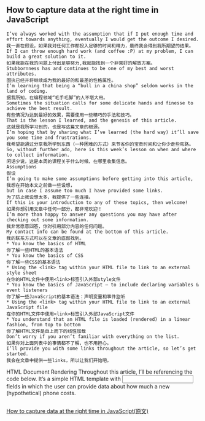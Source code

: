 ## How to capture data at the right time in JavaScript
```text
I’ve always worked with the assumption that if I put enough time and effort towards anything, eventually I would get the outcome I desired. 
我一直在假设，如果我对任何工作都投入足够的时间和精力，最终我会得到我所期望的结果。
If I can throw enough hard work (and coffee :P) at my problem, I can build a great solution to it.
如果我能在我的问题上付出足够努力,我就能找到一个非常好的解放方案。
Stubbornness has and continues to be one of my best and worst attributes. 
固执已经并将继续成为我的最好的和最差的性格属性。
I’m learning that being a “bull in a china shop” seldom works in the land of coding. 
据我所知，在编程领域“毛手毛脚”的人不堪大用。
Sometimes the situation calls for some delicate hands and finesse to achieve the best result.
有些情况为达到最好的效果，需要使用一些精巧的手法和技巧。
That is the lesson I learned, and the genesis of this article.
这就是我所学习到的，也是写这篇文章的根源。
I’m hoping that by sharing what I’ve learned (the hard way) it’ll save you some time and frustrations.
我希望能通过分享我所学到东西（一种困难的方式）来节省你的宝贵时间和让你少走些弯路。 
So, without further ado, here is this week’s lesson on when and where to collect information.
闲话少说，这是本周的课程关于什么时候、在哪里收集信息。
Assumptions
假设
I’m going to make some assumptions before getting into this article, 
我想在开始本文之前做一些设想，
but in case I assume too much I have provided some links. 
为了防止我设想太多，我提供了一些连接。
If this is your introduction to any of these topics, then welcome! 
如果你想引用文章中任何一部分，都非常欢迎！
I’m more than happy to answer any questions you may have after checking out some information. 
我非常愿意回答，你对引用部分内容的任何问题。
My contact info can be found at the bottom of this article.
我的联系方式可以在文章的底部找到。
* You know the basics of HTML
你了解一些HTML的基本语法
* You know the basics of CSS
你了解一些CSS的基本语法
* Using the <link> tag within your HTML file to link to an external style sheet
在你的HTML文件中使用<link>标签引入外部style文件
* You know the basics of JavaScript — to include declaring variables & event listeners
你了解一些JavaScript的基本语法：声明变量和事件监听
* Using the <link> tag within your HTML file to link to an external JavaScript file
在你的HTML文件中使用<link>标签引入外部JavaScript文件
* You understand that an HTML file is loaded (rendered) in a linear fashion, from top to bottom
你了解HTML文件是自上而下的线性加载
Don’t worry if you aren’t familiar with everything on the list. 
如果你对上面列表中的事情都不了解，也不用担心。
I’ll provide you with some links throughout the article, so let’s get started.
我会在文章中提供一些links，所以让我们开始吧。 
```         
HTML Document Rendering
Throughout this article, I’ll be referencing the code below. It’s a simple HTML template with <input> fields in which the user can provide data about how much a new (hypothetical) phone costs.
```html

```


[How to capture data at the right time in JavaScript(原文)](https://medium.freecodecamp.org/how-to-capture-data-at-the-right-time-in-javascript-b034145b8281)